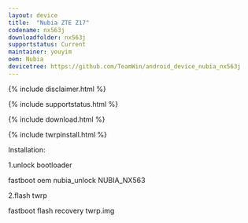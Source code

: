 ```yaml
---
layout: device
title:  "Nubia ZTE Z17"
codename: nx563j
downloadfolder: nx563j
supportstatus: Current
maintainer: youyim
oem: Nubia
devicetree: https://github.com/TeamWin/android_device_nubia_nx563j
---
```


{% include disclaimer.html %}

{% include supportstatus.html %}

{% include download.html %}

{% include twrpinstall.html %}

<html>
<div class='page-heading'>Installation:</div>

1.unlock bootloader

fastboot oem nubia_unlock NUBIA_NX563

2.flash twrp

fastboot flash recovery twrp.img
</html>
